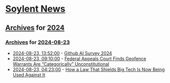 # [Soylent News](../../../README.md)

## [Archives](../../index.md) for [2024](../index.md)

### [Archives](../../index.md) for [2024-08-23](index.md)

* [2024-08-23, 13:52:00](https://soylentnews.org/article.pl?sid=24/08/23/0134239&from=rss) - [Github AI Survey 2024](https://soylentnews.org/article.pl?sid=24/08/23/0134239&from=rss)
* [2024-08-23, 09:10:00](https://soylentnews.org/article.pl?sid=24/08/22/1642229&from=rss) - [Federal Appeals Court Finds Geofence Warrants Are “Categorically” Unconstitutional](https://soylentnews.org/article.pl?sid=24/08/22/1642229&from=rss)
* [2024-08-23, 04:23:00](https://soylentnews.org/article.pl?sid=24/08/22/1634216&from=rss) - [How a Law That Shields Big Tech Is Now Being Used Against It](https://soylentnews.org/article.pl?sid=24/08/22/1634216&from=rss)
